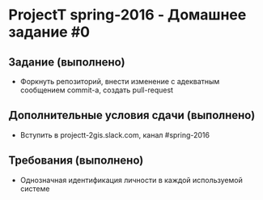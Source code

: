 # ProjectT spring-2016 - Домашнее задание #0
## Задание (выполнено)
- Форкнуть репозиторий, внести изменение с адекватным сообщением commit-а, создать pull-request

## Дополнительные условия сдачи (выполнено)
- Вступить в projectt-2gis.slack.com, канал #spring-2016

## Требования (выполнено)
- Однозначная идентификация личности в каждой используемой системе
